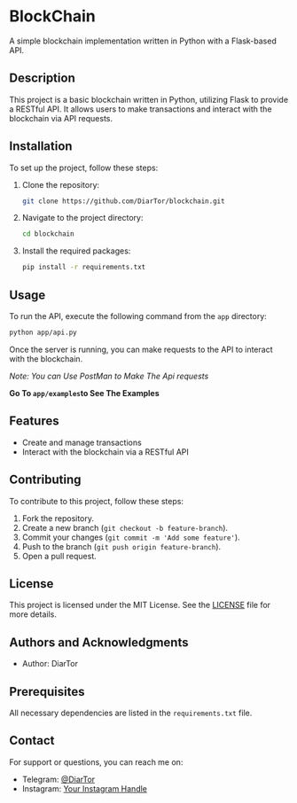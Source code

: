 # BlockChain

A simple blockchain implementation written in Python with a Flask-based API.

## Description

This project is a basic blockchain written in Python, utilizing Flask to provide a RESTful API. It allows users to make
transactions and interact with the blockchain via API requests.

## Installation

To set up the project, follow these steps:

1. Clone the repository:
    ```sh
    git clone https://github.com/DiarTor/blockchain.git
    ```
2. Navigate to the project directory:
    ```sh
    cd blockchain
    ```
3. Install the required packages:
    ```sh
    pip install -r requirements.txt
    ```

## Usage

To run the API, execute the following command from the `app` directory:

```sh
python app/api.py
```

Once the server is running, you can make requests to the API to interact with the blockchain.

*Note: You can Use PostMan to Make The Api requests*

**Go To ```app/examples```to See The Examples**

## Features

- Create and manage transactions
- Interact with the blockchain via a RESTful API

## Contributing

To contribute to this project, follow these steps:

1. Fork the repository.
2. Create a new branch (`git checkout -b feature-branch`).
3. Commit your changes (`git commit -m 'Add some feature'`).
4. Push to the branch (`git push origin feature-branch`).
5. Open a pull request.

## License

This project is licensed under the MIT License. See the [LICENSE](LICENSE) file for more details.

## Authors and Acknowledgments

- Author: DiarTor

## Prerequisites

All necessary dependencies are listed in the `requirements.txt` file.

## Contact

For support or questions, you can reach me on:

- Telegram: [@DiarTor](https://t.me/DiarTor)
- Instagram: [Your Instagram Handle](https://instagram.com/YourInstagramHandle)

```
